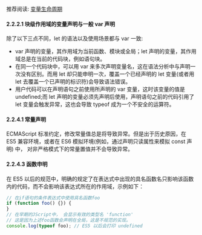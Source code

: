 
推荐阅读: [变量生命周期](https://dmitripavlutin.com/variables-lifecycle-and-why-let-is-not-hoisted/)

#### 2.2.2.1 块级作用域的变量声明与一般 var 声明

除了以下三点不同，let 的语法以及使用场景都与 var 一致:

- var 声明的变量，其作用域为当前函数、模块或全局；let 声明的变量，其作用域总是在当前的代码块，例如语句块。
- 在同一个代码块中，可以用 var 来多次声明变量名，这在语法分析中与声明一次没有区别。而用 let 却只能申明一次，覆盖一个已经声明的 let 变量(或者用 let 去覆盖一个已声明的标识符)会导致语法错误。
- 用户代码可以在声明语句之前使用所声明的 var 变量，这时该变量的值是 undefined;而 let 声明的变量必须先声明后使用，声明语句之前的代码引用了 let 变量会触发异常，这也会导致 typeof 成为一个不安全的运算符。

#### 2.2.4.1 常量声明

ECMAScript 标准约定，修改常量值总是将导致异常。但是出于历史原因，在 ES5 兼容环境，或者在 ES6 模拟环境(例如，通过声明只读属性来模拟 const 声明) 中， 对非严格模式下的常量置值并不会导致异常。

#### 2.2.4.3 函数申明

在 ES5 以后的规范中，明确的规定了在表达式中出现的具名函数名只影响该函数内的代码，而不会影响该表达式所在的作用域，示例如下：

```js
// 在if语句的条件表达式中使用具名函数foo
if (function foo() {}) {
}
// 在早期的JScript中， 会显示有效的类型名 'function'
// 这是因为上述foo函数会声明在全局，这是不规范的实现。
console.log(typeof foo); // ES5 以后会打印 undefined
```
